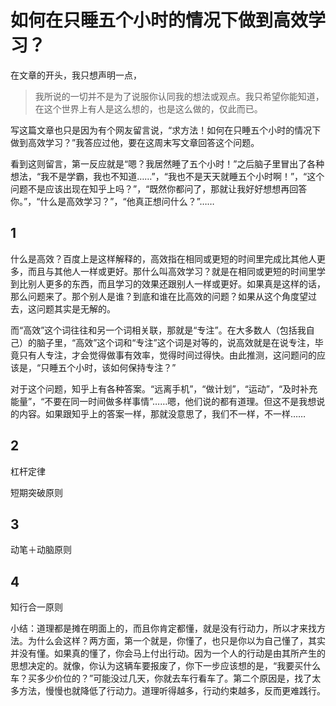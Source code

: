 # 如何在只睡五个小时的情况下做到高效学习？

在文章的开头，我只想声明一点，

> 我所说的一切并不是为了说服你认同我的想法或观点。我只希望你能知道，在这个世界上有人是这么想的，也是这么做的，仅此而已。

写这篇文章也只是因为有个网友留言说，“求方法！如何在只睡五个小时的情况下做到高效学习？”我答应过他，要在这周末写文章回答这个问题。

看到这则留言，第一反应就是“嗯？我居然睡了五个小时！”之后脑子里冒出了各种想法，“我不是学霸，我也不知道……”，“我也不是天天就睡五个小时啊！”，“这个问题不是应该出现在知乎上吗？”，“既然你都问了，那就让我好好想想再回答你。”，“什么是高效学习？”，“他真正想问什么？”……

## 1

什么是高效？百度上是这样解释的，高效指在相同或更短的时间里完成比其他人更多，而且与其他人一样或更好。那什么叫高效学习？就是在相同或更短的时间里学到比别人更多的东西，而且学习的效果还跟别人一样或更好。如果真是这样的话，那么问题来了。那个别人是谁？到底和谁在比高效的问题？如果从这个角度望过去，这问题其实是无解的。

而“高效”这个词往往和另一个词相关联，那就是“专注”。在大多数人（包括我自己）的脑子里，“高效”这个词和“专注”这个词是对等的，说高效就是在说专注，毕竟只有人专注，才会觉得做事有效率，觉得时间过得快。由此推测，这问题问的应该是，“只睡五个小时，该如何保持专注？”

对于这个问题，知乎上有各种答案。“远离手机”，“做计划”，“运动”，“及时补充能量”，“不要在同一时间做多样事情”……嗯，他们说的都有道理。但这不是我想说的内容。如果跟知乎上的答案一样，那就没意思了，我们不一样，不一样……

## 2

杠杆定律

短期突破原则

## 3

动笔＋动脑原则

## 4

知行合一原则

小结：道理都是摊在明面上的，而且你肯定都懂，就是没有行动力，所以才来找方法。为什么会这样？两方面，第一个就是，你懂了，也只是你以为自己懂了，其实并没有懂。如果真的懂了，你会马上付出行动。因为一个人的行动是由其所产生的思想决定的。就像，你认为这辆车要报废了，你下一步应该想的是，“我要买什么车？买多少价位的？”可能没过几天，你就去车行看车了。第二个原因是，找了太多方法，慢慢也就降低了行动力。道理听得越多，行动约束越多，反而更难践行。

